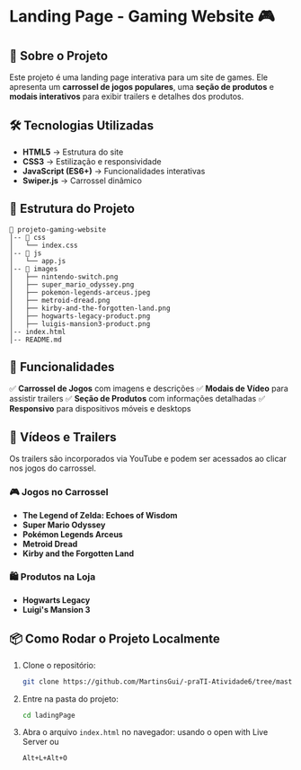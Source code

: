 # Landing Page - Gaming Website 🎮

## 📌 Sobre o Projeto
Este projeto é uma landing page interativa para um site de games. Ele apresenta um **carrossel de jogos populares**, uma **seção de produtos** e **modais interativos** para exibir trailers e detalhes dos produtos.

## 🛠️ Tecnologias Utilizadas
- **HTML5** → Estrutura do site
- **CSS3** → Estilização e responsividade
- **JavaScript (ES6+)** → Funcionalidades interativas
- **Swiper.js** → Carrossel dinâmico

## 📂 Estrutura do Projeto
```
📁 projeto-gaming-website
│-- 📁 css
│   └── index.css
│-- 📁 js
│   └── app.js
│-- 📁 images
│   ├── nintendo-switch.png
│   ├── super_mario_odyssey.png
│   ├── pokemon-legends-arceus.jpeg
│   ├── metroid-dread.png
│   ├── kirby-and-the-forgotten-land.png
│   ├── hogwarts-legacy-product.png
│   ├── luigis-mansion3-product.png
│-- index.html
│-- README.md
```

## 🚀 Funcionalidades
✅ **Carrossel de Jogos** com imagens e descrições
✅ **Modais de Vídeo** para assistir trailers
✅ **Seção de Produtos** com informações detalhadas
✅ **Responsivo** para dispositivos móveis e desktops

## 🎥 Vídeos e Trailers
Os trailers são incorporados via YouTube e podem ser acessados ao clicar nos jogos do carrossel.

### 🎮 Jogos no Carrossel
- **The Legend of Zelda: Echoes of Wisdom**
- **Super Mario Odyssey**
- **Pokémon Legends Arceus**
- **Metroid Dread**
- **Kirby and the Forgotten Land**

### 🛍️ Produtos na Loja
- **Hogwarts Legacy**
- **Luigi's Mansion 3**

## 📦 Como Rodar o Projeto Localmente
1. Clone o repositório:
   ```sh
   git clone https://github.com/MartinsGui/-praTI-Atividade6/tree/master
   ```
2. Entre na pasta do projeto:
   ```sh
   cd ladingPage
   ```
3. Abra o arquivo `index.html` no navegador:
   usando o open with Live Server ou
   ```sh
   Alt+L+Alt+O
   ```
   
